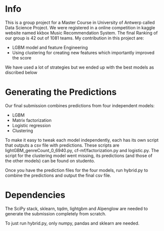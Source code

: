 # Info 
This is a group project for a Master Course in University of Antwerp called Data Science Project. We were registered in a online competition in kaggle website named kkbox Music Recommendation System. The final Ranking of our group is 42 out of 1081 teams. My contribution in this project are:

- LGBM model and feature Engineering
- Using clustering for creating new features which importantly improved the score

We have used a lot of strategies but we ended up with the best models as discribed below

# Generating the Predictions

Our final submission combines predictions from four independent models:

- LGBM
- Matrix factorization
- Logistic regression
- Clustering

To make it easy to tweak each model independently, each has its own script
that outputs a csv file with predictions. These scripts are
lightGBM_genreCount_0_6940.py, cf-mf/factorization.py and logistic.py. The
script for the clustering model went missing, its predictions (and those of
the other models) can be found on studento.

Once you have the prediction files for the four models, run hybrid.py to
combine the predictions and output the final csv file.

# Dependencies

The SciPy stack, sklearn, tqdm, lightgbm and Alpenglow are needed to generate
the submission completely from scratch.

To just run hybrid.py, only numpy, pandas and sklearn are needed.
